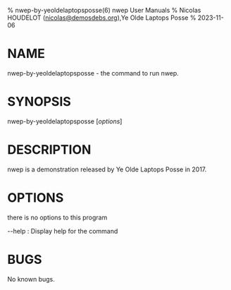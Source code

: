 % nwep-by-yeoldelaptopsposse(6) nwep User Manuals
% Nicolas HOUDELOT (nicolas@demosdebs.org),Ye Olde Laptops Posse
% 2023-11-06

# NAME
nwep-by-yeoldelaptopsposse - the command to run nwep.

# SYNOPSIS
nwep-by-yeoldelaptopsposse [*options*]

# DESCRIPTION
nwep is a demonstration released by Ye Olde Laptops Posse in 2017.

# OPTIONS
there is no options to this program

\--help
:   Display help for the command

# BUGS
No known bugs.
